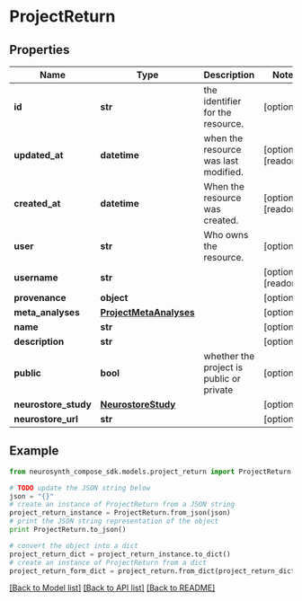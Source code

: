 # ProjectReturn


## Properties
Name | Type | Description | Notes
------------ | ------------- | ------------- | -------------
**id** | **str** | the identifier for the resource. | [optional] 
**updated_at** | **datetime** | when the resource was last modified. | [optional] [readonly] 
**created_at** | **datetime** | When the resource was created. | [optional] [readonly] 
**user** | **str** | Who owns the resource. | [optional] 
**username** | **str** |  | [optional] [readonly] 
**provenance** | **object** |  | [optional] 
**meta_analyses** | [**ProjectMetaAnalyses**](ProjectMetaAnalyses.md) |  | [optional] 
**name** | **str** |  | [optional] 
**description** | **str** |  | [optional] 
**public** | **bool** | whether the project is public or private | [optional] 
**neurostore_study** | [**NeurostoreStudy**](NeurostoreStudy.md) |  | [optional] 
**neurostore_url** | **str** |  | [optional] 

## Example

```python
from neurosynth_compose_sdk.models.project_return import ProjectReturn

# TODO update the JSON string below
json = "{}"
# create an instance of ProjectReturn from a JSON string
project_return_instance = ProjectReturn.from_json(json)
# print the JSON string representation of the object
print ProjectReturn.to_json()

# convert the object into a dict
project_return_dict = project_return_instance.to_dict()
# create an instance of ProjectReturn from a dict
project_return_form_dict = project_return.from_dict(project_return_dict)
```
[[Back to Model list]](../README.md#documentation-for-models) [[Back to API list]](../README.md#documentation-for-api-endpoints) [[Back to README]](../README.md)


